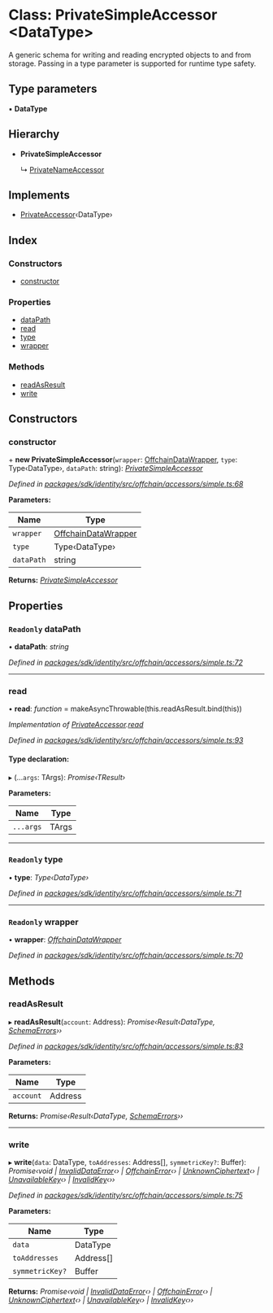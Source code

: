 # Class: PrivateSimpleAccessor <**DataType**>

A generic schema for writing and reading encrypted objects to and from storage. Passing
in a type parameter is supported for runtime type safety.

## Type parameters

▪ **DataType**

## Hierarchy

* **PrivateSimpleAccessor**

  ↳ [PrivateNameAccessor](_offchain_accessors_name_.privatenameaccessor.md)

## Implements

* [PrivateAccessor](../interfaces/_offchain_accessors_interfaces_.privateaccessor.md)‹DataType›

## Index

### Constructors

* [constructor](_offchain_accessors_simple_.privatesimpleaccessor.md#constructor)

### Properties

* [dataPath](_offchain_accessors_simple_.privatesimpleaccessor.md#readonly-datapath)
* [read](_offchain_accessors_simple_.privatesimpleaccessor.md#read)
* [type](_offchain_accessors_simple_.privatesimpleaccessor.md#readonly-type)
* [wrapper](_offchain_accessors_simple_.privatesimpleaccessor.md#readonly-wrapper)

### Methods

* [readAsResult](_offchain_accessors_simple_.privatesimpleaccessor.md#readasresult)
* [write](_offchain_accessors_simple_.privatesimpleaccessor.md#write)

## Constructors

###  constructor

\+ **new PrivateSimpleAccessor**(`wrapper`: [OffchainDataWrapper](_offchain_data_wrapper_.offchaindatawrapper.md), `type`: Type‹DataType›, `dataPath`: string): *[PrivateSimpleAccessor](_offchain_accessors_simple_.privatesimpleaccessor.md)*

*Defined in [packages/sdk/identity/src/offchain/accessors/simple.ts:68](https://github.com/medhak1/celo-monorepo/blob/master/packages/sdk/identity/src/offchain/accessors/simple.ts#L68)*

**Parameters:**

Name | Type |
------ | ------ |
`wrapper` | [OffchainDataWrapper](_offchain_data_wrapper_.offchaindatawrapper.md) |
`type` | Type‹DataType› |
`dataPath` | string |

**Returns:** *[PrivateSimpleAccessor](_offchain_accessors_simple_.privatesimpleaccessor.md)*

## Properties

### `Readonly` dataPath

• **dataPath**: *string*

*Defined in [packages/sdk/identity/src/offchain/accessors/simple.ts:72](https://github.com/medhak1/celo-monorepo/blob/master/packages/sdk/identity/src/offchain/accessors/simple.ts#L72)*

___

###  read

• **read**: *function* = makeAsyncThrowable(this.readAsResult.bind(this))

*Implementation of [PrivateAccessor](../interfaces/_offchain_accessors_interfaces_.privateaccessor.md).[read](../interfaces/_offchain_accessors_interfaces_.privateaccessor.md#read)*

*Defined in [packages/sdk/identity/src/offchain/accessors/simple.ts:93](https://github.com/medhak1/celo-monorepo/blob/master/packages/sdk/identity/src/offchain/accessors/simple.ts#L93)*

#### Type declaration:

▸ (...`args`: TArgs): *Promise‹TResult›*

**Parameters:**

Name | Type |
------ | ------ |
`...args` | TArgs |

___

### `Readonly` type

• **type**: *Type‹DataType›*

*Defined in [packages/sdk/identity/src/offchain/accessors/simple.ts:71](https://github.com/medhak1/celo-monorepo/blob/master/packages/sdk/identity/src/offchain/accessors/simple.ts#L71)*

___

### `Readonly` wrapper

• **wrapper**: *[OffchainDataWrapper](_offchain_data_wrapper_.offchaindatawrapper.md)*

*Defined in [packages/sdk/identity/src/offchain/accessors/simple.ts:70](https://github.com/medhak1/celo-monorepo/blob/master/packages/sdk/identity/src/offchain/accessors/simple.ts#L70)*

## Methods

###  readAsResult

▸ **readAsResult**(`account`: Address): *Promise‹Result‹DataType, [SchemaErrors](../modules/_offchain_accessors_errors_.md#schemaerrors)››*

*Defined in [packages/sdk/identity/src/offchain/accessors/simple.ts:83](https://github.com/medhak1/celo-monorepo/blob/master/packages/sdk/identity/src/offchain/accessors/simple.ts#L83)*

**Parameters:**

Name | Type |
------ | ------ |
`account` | Address |

**Returns:** *Promise‹Result‹DataType, [SchemaErrors](../modules/_offchain_accessors_errors_.md#schemaerrors)››*

___

###  write

▸ **write**(`data`: DataType, `toAddresses`: Address[], `symmetricKey?`: Buffer): *Promise‹void | [InvalidDataError](_offchain_accessors_errors_.invaliddataerror.md)‹› | [OffchainError](_offchain_accessors_errors_.offchainerror.md)‹› | [UnknownCiphertext](_offchain_accessors_errors_.unknownciphertext.md)‹› | [UnavailableKey](_offchain_accessors_errors_.unavailablekey.md)‹› | [InvalidKey](_offchain_accessors_errors_.invalidkey.md)‹››*

*Defined in [packages/sdk/identity/src/offchain/accessors/simple.ts:75](https://github.com/medhak1/celo-monorepo/blob/master/packages/sdk/identity/src/offchain/accessors/simple.ts#L75)*

**Parameters:**

Name | Type |
------ | ------ |
`data` | DataType |
`toAddresses` | Address[] |
`symmetricKey?` | Buffer |

**Returns:** *Promise‹void | [InvalidDataError](_offchain_accessors_errors_.invaliddataerror.md)‹› | [OffchainError](_offchain_accessors_errors_.offchainerror.md)‹› | [UnknownCiphertext](_offchain_accessors_errors_.unknownciphertext.md)‹› | [UnavailableKey](_offchain_accessors_errors_.unavailablekey.md)‹› | [InvalidKey](_offchain_accessors_errors_.invalidkey.md)‹››*
